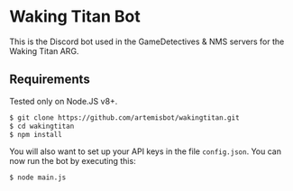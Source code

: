# Waking Titan Bot
This is the Discord bot used in the GameDetectives & NMS servers for the Waking Titan ARG.

## Requirements
Tested only on Node.JS v8+.
```sh
$ git clone https://github.com/artemisbot/wakingtitan.git
$ cd wakingtitan
$ npm install
```
You will also want to set up your API keys in the file `config.json`.
You can now run the bot by executing this:
```sh
$ node main.js
```

